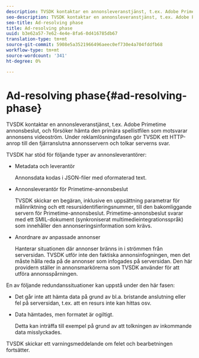 ```yaml
---
description: TVSDK kontaktar en annonsleveranstjänst, t.ex. Adobe Primetime annonsbeslut, och försöker hämta den primära spellistfilen som motsvarar annonsens videoström. Under reklamlösningsfasen gör TVSDK ett HTTP-anrop till den fjärranslutna annonsservern och tolkar serverns svar.
seo-description: TVSDK kontaktar en annonsleveranstjänst, t.ex. Adobe Primetime annonsbeslut, och försöker hämta den primära spellistfilen som motsvarar annonsens videoström. Under reklamlösningsfasen gör TVSDK ett HTTP-anrop till den fjärranslutna annonsservern och tolkar serverns svar.
seo-title: Ad-resolving phase
title: Ad-resolving phase
uuid: b3e62a57-7e62-4e4e-8fa6-0d416785db67
translation-type: tm+mt
source-git-commit: 5908e5a3521966496aeec0ef730e4a704fddfb68
workflow-type: tm+mt
source-wordcount: '341'
ht-degree: 0%

---
```



# Ad-resolving phase{#ad-resolving-phase}

TVSDK kontaktar en annonsleveranstjänst, t.ex. Adobe Primetime annonsbeslut, och försöker hämta den primära spellistfilen som motsvarar annonsens videoström. Under reklamlösningsfasen gör TVSDK ett HTTP-anrop till den fjärranslutna annonsservern och tolkar serverns svar.

TVSDK har stöd för följande typer av annonsleverantörer:

* Metadata och leverantör

   Annonsdata kodas i JSON-filer med oformaterad text.
* Annonsleverantör för Primetime-annonsbeslut

   TVSDK skickar en begäran, inklusive en uppsättning parametrar för målinriktning och ett resursidentifieringsnummer, till den bakomliggande servern för Primetime-annonsbeslut. Primetime-annonsbeslut svarar med ett SMIL-dokument (synkroniserat multimedieintegrationsspråk) som innehåller den annonseringsinformation som krävs.
* Anordnare av anpassade annonser

   Hanterar situationen där annonser bränns in i strömmen från serversidan. TVSDK utför inte den faktiska annonsinfogningen, men det måste hålla reda på de annonser som infogades på serversidan. Den här providern ställer in annonsmarkörerna som TVSDK använder för att utföra annonsspårningen.

En av följande redundanssituationer kan uppstå under den här fasen:

* Det går inte att hämta data på grund av bl.a. bristande anslutning eller fel på serversidan, t.ex. att en resurs inte kan hittas osv.
* Data hämtades, men formatet är ogiltigt.

   Detta kan inträffa till exempel på grund av att tolkningen av inkommande data misslyckades.

TVSDK skickar ett varningsmeddelande om felet och bearbetningen fortsätter.

